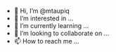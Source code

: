 - 👋 Hi, I’m @mtaupiq
- 👀 I’m interested in ...
- 🌱 I’m currently learning ...
- 💞️ I’m looking to collaborate on ...
- 📫 How to reach me ...

<!---
mtaupiq/mtaupiq is a ✨ special ✨ repository because its `README.md` (this file) appears on your GitHub profile.
You can click the Preview link to take a look at your changes.
--->
